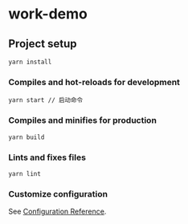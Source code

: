# work-demo

## Project setup
```
yarn install
```

### Compiles and hot-reloads for development
```
yarn start // 启动命令 
```

### Compiles and minifies for production
```
yarn build
```

### Lints and fixes files
```
yarn lint
```

### Customize configuration
See [Configuration Reference](https://cli.vuejs.org/config/).
